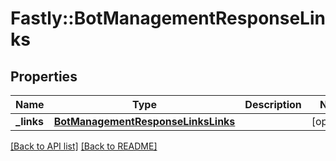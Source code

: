 # Fastly::BotManagementResponseLinks

## Properties

| Name | Type | Description | Notes |
| ---- | ---- | ----------- | ----- |
| **_links** | [**BotManagementResponseLinksLinks**](BotManagementResponseLinksLinks.md) |  | [optional] |

[[Back to API list]](../../README.md#endpoints) [[Back to README]](../../README.md)

